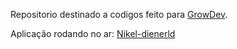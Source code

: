 Repositorio destinado a codigos feito para [GrowDev](https://growdev.com.br).

Aplicação rodando no ar: [Nikel-dienerld](https://grow-dev.vercel.app)
